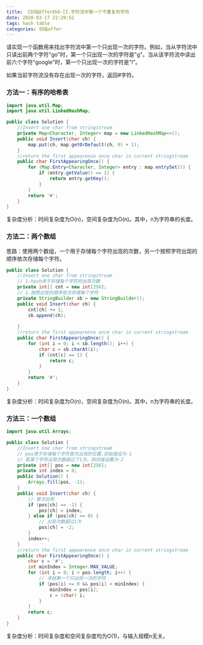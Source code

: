 ```yaml
---
title: 《剑指Offer》50-II.字符流中第一个不重复的字符
date: 2020-03-17 22:29:52
tags: hash table
categories: 剑指offer
---
```


请实现一个函数用来找出字符流中第一个只出现一次的字符。例如，当从字符流中只读出前两个字符"go"时，第一个只出现一次的字符是"g"。当从该字符流中读出前六个字符“google"时，第一个只出现一次的字符是"l"。

<!--more-->

如果当前字符流没有存在出现一次的字符，返回#字符。

### 方法一：有序的哈希表

```java
import java.util.Map;
import java.util.LinkedHashMap;

public class Solution {
    //Insert one char from stringstream
    private Map<Character, Integer> map = new LinkedHashMap<>();
    public void Insert(char ch) {
        map.put(ch, map.getOrDefault(ch, 0) + 1);
    }
    //return the first appearence once char in current stringstream
    public char FirstAppearingOnce() {       
        for (Map.Entry<Character, Integer> entry : map.entrySet()) {
            if (entry.getValue() == 1) {
                return entry.getKey();
            }
        }
        return '#';
    }
}
```

复杂度分析：时间复杂度为O(n)，空间复杂度为O(n)。其中，n为字符串的长度。

### 方法二：两个数组

思路：使用两个数组，一个用于存储每个字符出现的次数，另一个按照字符出现的顺序依次存储每个字符。

```java
public class Solution {
    //Insert one char from stringstream
    // 1.hash用于存储每个字符的出现次数
    private int[] cnt = new int[256];
    // 2.按照出现的顺序依次存储每个字符
    private StringBuilder sb = new StringBuilder();
    public void Insert(char ch) {
        cnt[ch] += 1;
        sb.append(ch);
        
    }
    //return the first appearence once char in current stringstream
    public char FirstAppearingOnce() {
        for (int i = 0; i < sb.length(); i++) {
            char c = sb.charAt(i);
            if (cnt[c] == 1) {
                return c;
            }
        }
        return '#';
    }
}
```

复杂度分析：时间复杂度为O(n)，空间复杂度为O(n)。其中，n为字符串的长度。

### 方法三：一个数组

```java
import java.util.Arrays;

public class Solution {
    //Insert one char from stringstream
    // pos用于存储每个字符首次出现的位置,初始值设为-1
    // 若某个字符出现次数超过了1次，则将值设置为-2
    private int[] pos = new int[256];
    private int index = 0;
    public Solution() {
        Arrays.fill(pos, -1);
    }
    public void Insert(char ch) {
        // 首次出现
        if (pos[ch] == -1) {
            pos[ch] = index;
        } else if (pos[ch] >= 0) {
            // 出现次数超过1次
            pos[ch] = -2;
        }
        index++;
    }
    //return the first appearence once char in current stringstream
    public char FirstAppearingOnce() {
        char c = '#';
        int minIndex = Integer.MAX_VALUE;
        for (int i = 0; i < pos.length; i++) {
            // 寻找第一个只出现一次的字符
            if (pos[i] >= 0 && pos[i] < minIndex) {
                minIndex = pos[i];
                c = (char) i;
            }
        }
        return c;
    }
}
```

复杂度分析：时间复杂度和空间复杂度均为O(1)，与输入规模n无关。

